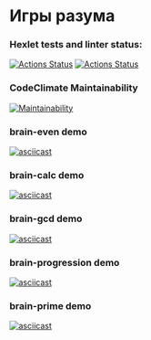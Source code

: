 # Игры разума

### Hexlet tests and linter status:
[![Actions Status](https://github.com/viktor-dorokhov/frontend-project-44/actions/workflows/hexlet-check.yml/badge.svg)](https://github.com/viktor-dorokhov/frontend-project-44/actions)
[![Actions Status](https://github.com/viktor-dorokhov/frontend-project-44/actions/workflows/eslint.yml/badge.svg)](https://github.com/viktor-dorokhov/frontend-project-44/actions)
### CodeClimate Maintainability
[![Maintainability](https://api.codeclimate.com/v1/badges/8221e7cd02b300565bdf/maintainability)](https://codeclimate.com/github/viktor-dorokhov/frontend-project-44/maintainability)
### brain-even demo
[![asciicast](https://asciinema.org/a/624223.svg)](https://asciinema.org/a/624223)
### brain-calc demo
[![asciicast](https://asciinema.org/a/624393.svg)](https://asciinema.org/a/624393)
### brain-gcd demo
[![asciicast](https://asciinema.org/a/624408.svg)](https://asciinema.org/a/624408)
### brain-progression demo
[![asciicast](https://asciinema.org/a/624431.svg)](https://asciinema.org/a/624431)
### brain-prime demo
[![asciicast](https://asciinema.org/a/624442.svg)](https://asciinema.org/a/624442)
